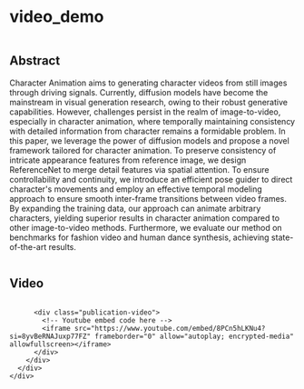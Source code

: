 # video_demo

<!-- Paper abstract -->
<section class="section hero is-light">
  <div class="container is-max-desktop">
    <div class="columns is-centered has-text-centered">
      <div class="column is-four-fifths">
        <h2 class="title is-3">Abstract</h2>
        <div class="content has-text-justified">
          <p>
            Character Animation aims to generating character videos from still images through driving signals. Currently, diffusion models have become the mainstream in visual generation research, owing to their robust generative capabilities. However, challenges persist in the realm of image-to-video, especially in character animation, where temporally maintaining consistency with detailed information from character remains a formidable problem. In this paper, we leverage the power of diffusion models and propose a novel framework tailored for character animation. To preserve consistency of intricate appearance features from reference image, we design ReferenceNet to merge detail features via spatial attention. To ensure controllability and continuity, we introduce an efficient pose guider to direct character's movements and employ an effective temporal modeling approach to ensure smooth inter-frame transitions between video frames. By expanding the training data, our approach can animate arbitrary characters, yielding superior results in character animation compared to other image-to-video methods. Furthermore, we evaluate our method on benchmarks for fashion video and human dance synthesis, achieving state-of-the-art results.
          </p>
        </div>
      </div>
    </div>
  </div>
</section>
<!-- End paper abstract -->





<!-- Youtube video -->
<section class="hero is-small">
  <div class="hero-body">
    <div class="container is-max-desktop">
      <!-- Paper video. -->
      <h2 class="title is-3">Video</h2>
      <div class="columns is-centered has-text-centered">
        <div class="column is-four-fifths">
          
          <div class="publication-video">
            <!-- Youtube embed code here -->
            <iframe src="https://www.youtube.com/embed/8PCn5hLKNu4?si=8yvBeRNAJuxp77FZ" frameborder="0" allow="autoplay; encrypted-media" allowfullscreen></iframe>
          </div>
        </div>
      </div>
    </div>
  </div>
</section>
<!-- End youtube video -->
